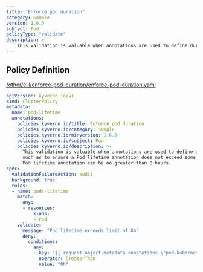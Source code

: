 ```yaml
---
title: "Enforce pod duration"
category: Sample
version: 1.6.0
subject: Pod
policyType: "validate"
description: >
    This validation is valuable when annotations are used to define durations, such as to ensure a Pod lifetime annotation does not exceed some site specific max threshold. Pod lifetime annotation can be no greater than 8 hours.
---
```


## Policy Definition
<a href="https://github.com/kyverno/policies/raw/main//other/e-l/enforce-pod-duration/enforce-pod-duration.yaml" target="-blank">/other/e-l/enforce-pod-duration/enforce-pod-duration.yaml</a>

```yaml
apiVersion: kyverno.io/v1
kind: ClusterPolicy
metadata:
  name: pod-lifetime
  annotations:
    policies.kyverno.io/title: Enforce pod duration
    policies.kyverno.io/category: Sample
    policies.kyverno.io/minversion: 1.6.0
    policies.kyverno.io/subject: Pod
    policies.kyverno.io/description: >-
      This validation is valuable when annotations are used to define durations,
      such as to ensure a Pod lifetime annotation does not exceed some site specific max threshold.
      Pod lifetime annotation can be no greater than 8 hours.
spec:
  validationFailureAction: audit
  background: true
  rules:
  - name: pods-lifetime
    match:
      any:
      - resources:
          kinds:
          - Pod
    validate:
      message: "Pod lifetime exceeds limit of 8h"
      deny:
        conditions:
          any:
          - key: "{{ request.object.metadata.annotations.\"pod.kubernetes.io/lifetime\" || '0s' }}"
            operator: GreaterThan
            value: "8h"

```
